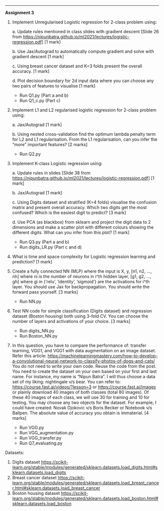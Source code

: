 ******************************************************************************************

**Assignment 3**


1.	Implement Unregularised Logistic regression for 2-class problem using:

	a.	Update rules mentioned in class slides with gradient descent [Slide 26 from https://nipunbatra.github.io/ml2021/lectures/logistic-regression.pdf] [1 mark]

	b.	Use Jax/Autograd to automatically compute gradient and solve with gradient descent [1 mark]

	c.	Using breast cancer dataset and K=3 folds present the overall accuracy. [1 mark]

	d.	Plot decision boundary for 2d input data where you can choose any two pairs of features to visualise [1 mark]

	- Run Q1.py (Part a and b)
	- Run Q1_c.py (Part c)


2.	Implement L1 and L2 regularised logistic regression for 2-class problem using:

	a.	Jax/Autograd [1 mark]

	b.	Using nested cross-validation find the optimum lambda penalty term for L2 and L1 regularisation. From the L1 regularisation, can you infer the “more” important features? [2 marks]

	- Run Q2.py

3.	Implement K-class Logistic regression using:

	a.	Update rules in slides [Slide 38 from https://nipunbatra.github.io/ml2021/lectures/logistic-regression.pdf] [1 mark]

	b.	Jax/Autograd [1 mark]

	c.	Using Digits dataset and stratified (K=4 folds) visualise the confusion matrix and present overall accuracy. Which two digits get the most confused? Which is the easiest digit to predict?  [3 mark]

	d.	Use PCA (as blackbox) from sklearn and project the digit data to 2 dimensions and make a scatter plot with different colours showing the different digits. What can you infer from this plot? [1 mark]

	- Run Q3.py (Part a and b)
	- Run digits_LR.py (Part c and d)



4.	What is time and space complexity for Logistic regression learning and prediction? [1 mark]

5.	Create a fully connected NN (MLP) where the input is X, y, [n1, n2, …, nh] where ni is the number of neurons in i^th hidden layer, [g1, g2, …, gh] where gi in {‘relu’, ‘identity’, ‘sigmoid’} are the activations for i^th layer. You should use Jax for backpropagation. You should write the forward pass yourself. [3 marks]

	- Run NN.py

6.	Test NN code for simple classification (Digits dataset)  and regression dataset (Boston housing) both using 3-fold CV. You can choose the number of layers and activations of your choice. [3 marks]

	- Run digits_NN.py
	- Run Boston_NN.py


7.	In this question, you have to compare the performance of: transfer learning, VGG1, and VGG1 with data augmentation on an image dataset. Refer this article: https://machinelearningmastery.com/how-to-develop-a-convolutional-neural-network-to-classify-photos-of-dogs-and-cats/ You do not need to write your own code. Reuse the code from the post. You need to create the dataset on your own based on your first and last name. For instance, my name is “Nipun Batra”. I will thus choose a data set of my liking: nightingale v/s bear. You can refer to: https://course.fast.ai/videos/?lesson=3 or https://course.fast.ai/images or plainly download 40 images of both classes (total 80 images). Of these 40 images of each class, we will use 30 for training and 10 for testing.  You may choose any two objects for the dataset. For example, I could have created: Novak Djokovic v/s Boris Becker or Notebook v/s Ballpen. The absolute value of accuracy you obtain is immaterial. [4 marks]

	- Run VGG.py
	- Run VGG_augmentation.py
	- Run VGG_transfer.py
	- Run Q7_evaluating.py
	




Datasets:
1.	Digits dataset https://scikit-learn.org/stable/modules/generated/sklearn.datasets.load_digits.html#sklearn.datasets.load_digits
2.	Breast cancer dataset https://scikit-learn.org/stable/modules/generated/sklearn.datasets.load_breast_cancer.html#sklearn.datasets.load_breast_cancer
3.	Boston housing dataset https://scikit-learn.org/stable/modules/generated/sklearn.datasets.load_boston.html#sklearn.datasets.load_boston
